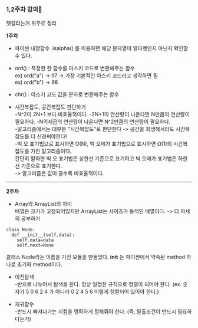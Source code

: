 ### __1,2주차 강의__:memo:    
헷갈리는거 위주로 정리   

__1주차__

* 파이썬 내장함수 .isalpha() 를 이용하면 해당 문자열이 알파벳인지 아닌지 확인할 수 있다.   
* ord() : 특정한 한 함수를 아스키 코드로 변환해주는 함수   
    ex) ord("a") -> 97 -> 가장 기본적인 아스키 코드라고 생각하면 됨       
    ex) ord("b") -> 98    
* chr() : 아스키 코드 값을 문자로 변환해주는 함수   

* 시간복잡도, 공간복잡도 판단하기   
-N^2이 2N+1 보다 비효율적이다.
-2N+1의 연산량이 나온다면 N만큼의 연산량이 필요하다.
-N의제곱의 연산량이 나온다면 N^2만큼의 연산량이 필요하다.        
-알고리즘에서는 대부분 "시간복잡도"로 판단한다 -> 공간을 희생해서라도 시간복잡도를 더 신경써야한다!    
-빅 오 표기법으로 표시하면 O(N), 빅 오메가 표기법으로 표시하면 Ω(1)의 시간복잡도를 가진 알고리즘이다.    
간단히 말하면 빅 오 표기법은 상한선 기준으로 표기하고 빅 오메가 표기법은 하한선 기준으로 표기한다.     
-> 알고리즘은 값이 클수록 비효율적이다.    

---    
__2주차__

* Array와 ArrayList의 차이    
배열은 크기가 고정되어있지만 ArrayList는 사이즈가 동적인 배열이다. -> 더 자세히 공부하기    

```    
class Node:    
  def __init__(self,data):    
    self.data=data    
    self.next=None    
```   
클래스 Node라는 이름을 가진 모듈을 만들었다. __init__ 는 파이썬에서 약속된 method 하나로 초기화 method이다.   

* 이진탐색   
-반으로 나누어서 탐색을 한다. 항상 일정한 규칙으로 정렬이 되어야 한다. (ex. 숫자가 5 0 6 2 4 가 아니라 0 2 4 5 6 이렇게 정렬되어 있어야 한다.)   

* 재귀함수   
-반드시 빠져나가는 지점을 명확하게 정해줘야 한다. (즉, 탈출조건이 반드시 필요하다는거)
